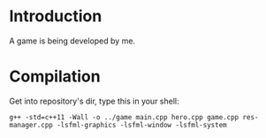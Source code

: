 # Introduction
A game is being developed by me.

# Compilation
Get into repository's dir, type this in your shell:

`g++ -std=c++11 -Wall -o ../game main.cpp hero.cpp game.cpp res-manager.cpp -lsfml-graphics -lsfml-window -lsfml-system`
